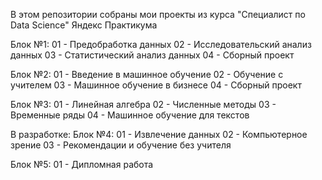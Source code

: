 В этом репозитории собраны мои проекты из курса "Специалист по Data Science" Яндекс Практикума

Блок №1: 
01 - Предобработка данных
02 - Исследовательский анализ данных
03 - Статистический анализ данных
04 - Сборный проект

Блок №2:
01 - Введение в машинное обучение
02 - Обучение с учителем
03 - Машинное обучение в бизнесе
04 - Сборный проект

Блок №3:
01 - Линейная алгебра
02 - Численные методы
03 - Временные ряды
04 - Машинное обучение для текстов

В разработке: 
Блок №4:
01 - Извлечение данных
02 - Компьютерное зрение
03 - Рекомендации и обучение без учителя

Блок №5:
01 - Дипломная работа
